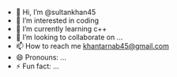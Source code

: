 - 👋 Hi, I’m @sultankhan45
- 👀 I’m interested in coding
- 🌱 I’m currently learning c++
- 💞️ I’m looking to collaborate on ...
- 📫 How to reach me khantarnab45@gmail.com
- 😄 Pronouns: ...
- ⚡ Fun fact: ...

<!---
sultankhan45/sultankhan45 is a ✨ special ✨ repository because its `README.md` (this file) appears on your GitHub profile.
You can click the Preview link to take a look at your changes.
--->
